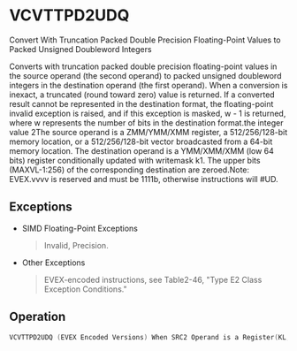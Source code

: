 # VCVTTPD2UDQ

Convert With Truncation Packed Double Precision Floating-Point Values to Packed Unsigned Doubleword Integers

Converts with truncation packed double precision floating-point values in the source operand (the second operand) to packed unsigned doubleword integers in the destination operand (the first operand).
When a conversion is inexact, a truncated (round toward zero) value is returned.
If a converted result cannot be represented in the destination format, the floating-point invalid exception is raised, and if this exception is masked, w - 1 is returned, where w represents the number of bits in the destination format.the integer value 2The source operand is a ZMM/YMM/XMM register, a 512/256/128-bit memory location, or a 512/256/128-bit vector broadcasted from a 64-bit memory location.
The destination operand is a YMM/XMM/XMM (low 64 bits) register conditionally updated with writemask k1.
The upper bits (MAXVL-1:256) of the corresponding destination are zeroed.Note: EVEX.vvvv is reserved and must be 1111b, otherwise instructions will #UD.

## Exceptions

- SIMD Floating-Point Exceptions
  > Invalid, Precision.
- Other Exceptions
  > EVEX-encoded instructions, see Table2-46,
  >  "Type E2 Class Exception Conditions."

## Operation

```C
VCVTTPD2UDQ (EVEX Encoded Versions) When SRC2 Operand is a Register(KL, VL) = (2, 128), (4, 256), (8, 512)FOR j := 0 TO KL-1i := j * 32k := j * 64IF k1[j] OR *no writemask*THEN DEST[i+31:i] :=Convert_Double_Precision_Floating_Point_To_UInteger_Truncate(SRC[k+63:k])ELSE IF *merging-masking*; merging-maskingTHEN *DEST[i+31:i] remains unchanged*ELSE ; zeroing-maskingDEST[i+31:i] := 0ENDFORDEST[MAXVL-1:VL/2] := 0VCVTTPD2UDQ (EVEX Encoded Versions) When SRC Operand is a Memory Source(KL, VL) = (2, 128), (4, 256),(8, 512)FOR j := 0 TO KL-1i := j * 32k := j * 64IF k1[j] OR *no writemask*THEN IF (EVEX.b = 1) THENDEST[i+31:i] :=Convert_Double_Precision_Floating_Point_To_UInteger_Truncate(SRC[63:0])ELSE DEST[i+31:i] :=Convert_Double_Precision_Floating_Point_To_UInteger_Truncate(SRC[k+63:k])FI;ELSE IF *merging-masking*; merging-maskingTHEN *DEST[i+31:i] remains unchanged*ELSE ; zeroing-maskingDEST[i+31:i] := 0FIFI;ENDFORDEST[MAXVL-1:VL/2] := 0Intel C/C++ Compiler Intrinsic EquivalentVCVTTPD2UDQ __m256i _mm512_cvttpd_epu32( __m512d a);VCVTTPD2UDQ __m256i _mm512_mask_cvttpd_epu32( __m256i s, __mmask8 k, __m512d a);VCVTTPD2UDQ __m256i _mm512_maskz_cvttpd_epu32( __mmask8 k, __m512d a);VCVTTPD2UDQ __m256i _mm512_cvtt_roundpd_epu32( __m512d a, int sae);VCVTTPD2UDQ __m256i _mm512_mask_cvtt_roundpd_epu32( __m256i s, __mmask8 k, __m512d a, int sae);VCVTTPD2UDQ __m256i _mm512_maskz_cvtt_roundpd_epu32( __mmask8 k, __m512d a, int sae);VCVTTPD2UDQ __m128i _mm256_mask_cvttpd_epu32( __m128i s, __mmask8 k, __m256d a);VCVTTPD2UDQ __m128i _mm256_maskz_cvttpd_epu32( __mmask8 k, __m256d a);VCVTTPD2UDQ __m128i _mm_mask_cvttpd_epu32( __m128i s, __mmask8 k, __m128d a);VCVTTPD2UDQ __m128i _mm_maskz_cvttpd_epu32( __mmask8 k, __m128d a);
```
